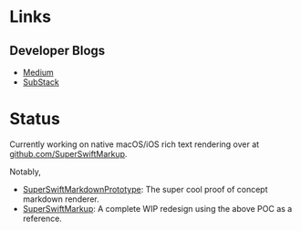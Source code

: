 # Links

## Developer Blogs

- [Medium]( https://medium.com/@colbyn )
- [SubStack]( https://substack.com/@colbynwadman )

# Status

Currently working on native macOS/iOS rich text rendering over at [github.com/SuperSwiftMarkup](https://github.com/SuperSwiftMarkup). 

Notably, 
- [SuperSwiftMarkdownPrototype]( https://github.com/SuperSwiftMarkup/SuperSwiftMarkdownPrototype ): The super cool proof of concept markdown renderer.
- [SuperSwiftMarkup]( https://github.com/SuperSwiftMarkup/SuperSwiftMarkup ): A complete WIP redesign using the above POC as a reference.

